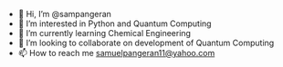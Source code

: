 - 👋 Hi, I’m @sampangeran
- 👀 I’m interested in Python and Quantum Computing
- 🌱 I’m currently learning Chemical Engineering
- 💞️ I’m looking to collaborate on development of Quantum Computing
- 📫 How to reach me samuelpangeran11@yahoo.com

<!---
sampangeran/sampangeran is a ✨ special ✨ repository because its `README.md` (this file) appears on your GitHub profile.
You can click the Preview link to take a look at your changes.
--->
